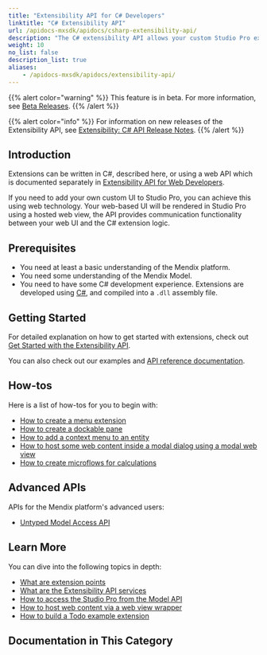 ```yaml
---
title: "Extensibility API for C# Developers"
linktitle: "C# Extensibility API"
url: /apidocs-mxsdk/apidocs/csharp-extensibility-api/
description: "The C# extensibility API allows your custom Studio Pro extensions developed in C# to interact with some internal services of Studio Pro."
weight: 10
no_list: false
description_list: true
aliases:
    - /apidocs-mxsdk/apidocs/extensibility-api/
---
```


{{% alert color="warning" %}}
This feature is in beta. For more information, see [Beta Releases](/releasenotes/beta-features/).
{{% /alert %}}

{{% alert color="info" %}}
For information on new releases of the Extensibility API, see [Extensibility: C# API Release Notes](/releasenotes/studio-pro/csharp-extensibility-api/).
{{% /alert %}}

## Introduction

Extensions can be written in C#, described here, or using a web API which is documented separately in [Extensibility API for Web Developers](/apidocs-mxsdk/apidocs/web-extensibility-api).

If you need to add your own custom UI to Studio Pro, you can achieve this using web technology. Your web-based UI will be rendered in Studio Pro using a hosted web view, the API provides communication functionality between your web UI and the C# extension logic.

## Prerequisites

* You need at least a basic understanding of the Mendix platform.
* You need some understanding of the Mendix Model.
* You need to have some C# development experience. Extensions are developed using [C#](https://docs.microsoft.com/en-us/dotnet/), and compiled into a `.dll` assembly file.

## Getting Started

For detailed explanation on how to get started with extensions, check out [Get Started with the Extensibility API](/apidocs-mxsdk/apidocs/csharp-extensibility-api-get-started/).

You can also check out our examples and [API reference documentation](https://github.com/mendix/ExtensionAPI-Samples).

## How-tos

Here is a list of how-tos for you to begin with:

* [How to create a menu extension](/apidocs-mxsdk/apidocs/csharp-extensibility-api-create-menu-extension/)
* [How to create a dockable pane](/apidocs-mxsdk/apidocs/csharp-extensibility-api-create-dockable-pane-extension/)
* [How to add a context menu to an entity](/apidocs-mxsdk/apidocs/csharp-extensibility-api-create-context-menu/)
* [How to host some web content inside a modal dialog using a modal web view](/apidocs-mxsdk/apidocs/csharp-extensibility-api-create-modal-web-view/)
* [How to create microflows for calculations](/apidocs-mxsdk/apidocs/csharp-extensibility-api-create-microflows-for-calculations/)

## Advanced APIs

APIs for the Mendix platform's advanced users:

* [Untyped Model Access API](/apidocs-mxsdk/apidocs/untyped-model-access-api/)

## Learn More

You can dive into the following topics in depth:

* [What are extension points](/apidocs-mxsdk/apidocs/csharp-extensibility-api-extension-points/)
* [What are the Extensibility API services](/apidocs-mxsdk/apidocs/csharp-extensibility-api-services/)
* [How to access the Studio Pro from the Model API](/apidocs-mxsdk/apidocs/interact-with-model-api/)
* [How to host web content via a web view wrapper](/apidocs-mxsdk/apidocs/csharp-extensibility-api-web-views/)
* [How to build a Todo example extension](/apidocs-mxsdk/apidocs/csharp-extensibility-api-build-todo-example-extension/)

## Documentation in This Category

